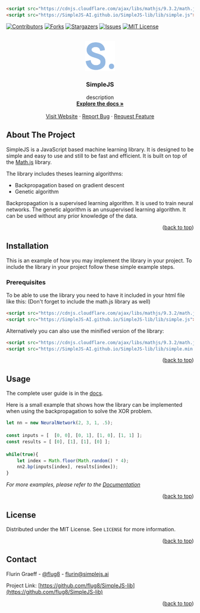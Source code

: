 ```html
<script src="https://cdnjs.cloudflare.com/ajax/libs/mathjs/9.3.2/math.js"></script>
<script src="https://SimpleJS-AI.github.io/SimpleJS-lib/lib/simple.js"></script>
```
<a name="readme-top"></a>

[![Contributors][contributors-shield]][contributors-url]
[![Forks][forks-shield]][forks-url]
[![Stargazers][stars-shield]][stars-url]
[![Issues][issues-shield]][issues-url]
[![MIT License][license-shield]][license-url]



<!-- PROJECT LOGO -->
<br />
<div align="center">
  <a href="https://github.com/flug8/SimpleJS-lib">
    <img src="logo.png" alt="Logo" width="80" height="80">
  </a>

<h3 align="center">SimpleJS</h3>

  <p align="center">
    description
    <br />
    <a href="https://github.com/flug8/SimpleJS-lib/wiki"><strong>Explore the docs »</strong></a>
    <br />
    <br />
    <a href="https://simplejs.ai">Visit Website</a>
    ·
    <a href="https://github.com/flug8/SimpleJS-lib/issues">Report Bug</a>
    ·
    <a href="https://github.com/flug8/SimpleJS-lib/issues">Request Feature</a>
  </p>
</div>




<!-- ABOUT THE PROJECT -->
## About The Project
SimpleJS is a JavaScript based machine learning library. It is designed to be simple and easy to use and still to be fast and efficient. It is built on top of the [Math.js](https://mathjs.org/) library.

The library includes theses learning algorithms:
* Backpropagation based on gradient descent
* Genetic algorithm

Backpropagation is a supervised learning algorithm. It is used to train neural networks. 
The genetic algorithm is an unsupervised learning algorithm. It can be used without any prior knowledge of the data.

<p align="right">(<a href="#readme-top">back to top</a>)</p>

<!-- GETTING STARTED -->
## Installation

This is an example of how you may implement the library in your project.
To include the library in your project follow these simple example steps.

### Prerequisites

To be able to use the library you need to have it included in your html file like this:
(Don't forget to include the math.js library as well)
```html
<script src="https://cdnjs.cloudflare.com/ajax/libs/mathjs/9.3.2/math.js"></script>
<script src="https://SimpleJS-AI.github.io/SimpleJS-lib/lib/simple.js"></script>
  ```
Alternatively you can also use the minified version of the library:
```html
<script src="https://cdnjs.cloudflare.com/ajax/libs/mathjs/9.3.2/math.js"></script>
<script src="https://SimpleJS-AI.github.io/SimpleJS-lib/lib/simple.min.js"></script>
  ```

<p align="right">(<a href="#readme-top">back to top</a>)</p>



<!-- USAGE EXAMPLES -->
## Usage
The complete user guide is in the [docs](https://example.com).

Here is a small example that shows how the library can be implemented when using the backpropagation to solve the XOR problem.

```javascript
let nn = new NeuralNetwork(2, 3, 1, .5);

const inputs = [  [0, 0], [0, 1], [1, 0], [1, 1] ];
const results = [ [0], [1], [1], [0] ];

while(true){
    let index = Math.floor(Math.random() * 4);
    nn2.bp(inputs[index], results[index]);
}
```


_For more examples, please refer to the [Documentation](https://example.com)_




<p align="right">(<a href="#readme-top">back to top</a>)</p>


<!-- LICENSE -->
## License

Distributed under the MIT License. See `LICENSE` for more information.

<p align="right">(<a href="#readme-top">back to top</a>)</p>



<!-- CONTACT -->
## Contact

Flurin Graeff - [@flug8](https://twitter.com/flug81) - flurin@simplejs.ai

Project Link: [https://github.com/flug8/SimpleJS-lib](https://github.com/flug8/SimpleJS-lib)

<p align="right">(<a href="#readme-top">back to top</a>)</p>




<!-- MARKDOWN LINKS & IMAGES -->
<!-- https://www.markdownguide.org/basic-syntax/#reference-style-links -->
[contributors-shield]: https://img.shields.io/github/contributors/flug8/SimpleJS-lib.svg?style=for-the-badge
[contributors-url]: https://github.com/flug8/SimpleJS-lib/graphs/contributors
[forks-shield]: https://img.shields.io/github/forks/flug8/SimpleJS-lib.svg?style=for-the-badge
[forks-url]: https://github.com/flug8/SimpleJS-lib/network/members
[stars-shield]: https://img.shields.io/github/stars/flug8/SimpleJS-lib.svg?style=for-the-badge
[stars-url]: https://github.com/flug8/SimpleJS-lib/stargazers
[issues-shield]: https://img.shields.io/github/issues/flug8/SimpleJS-lib.svg?style=for-the-badge
[issues-url]: https://github.com/flug8/SimpleJS-lib/issues
[license-shield]: https://img.shields.io/github/license/flug8/SimpleJS-lib.svg?style=for-the-badge&label=license
[license-url]: https://github.com/flug8/SimpleJS-lib/blob/master/LICENSE
[product-screenshot]: https://placehold.co/600x400?font=roboto&text=SimpleJS
